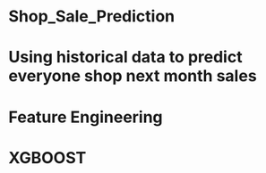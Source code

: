 # Shop_Sale_Prediction
# Using historical data to predict everyone shop next month sales
# Feature Engineering
# XGBOOST
